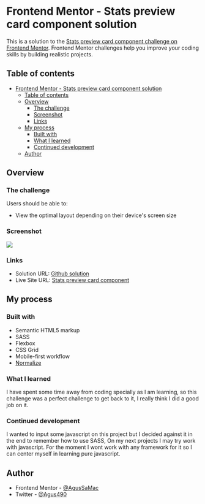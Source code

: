 # Frontend Mentor - Stats preview card component solution

This is a solution to the [Stats preview card component challenge on Frontend Mentor](https://www.frontendmentor.io/challenges/stats-preview-card-component-8JqbgoU62). Frontend Mentor challenges help you improve your coding skills by building realistic projects. 

## Table of contents

- [Frontend Mentor - Stats preview card component solution](#frontend-mentor---stats-preview-card-component-solution)
  - [Table of contents](#table-of-contents)
  - [Overview](#overview)
    - [The challenge](#the-challenge)
    - [Screenshot](#screenshot)
    - [Links](#links)
  - [My process](#my-process)
    - [Built with](#built-with)
    - [What I learned](#what-i-learned)
    - [Continued development](#continued-development)
  - [Author](#author)

## Overview

### The challenge

Users should be able to:

- View the optimal layout depending on their device's screen size

### Screenshot

![](/screenshot.jpg)

### Links

- Solution URL: [Github solution](https://github.com/AgusSaMac/agussamac.github.io/tree/main/HTML5%20CSS3/stats-preview-card-component-main)
- Live Site URL: [Stats preview card component](https://agussamac.github.io/HTML5%20CSS3/stats-preview-card-component-main/index.html)

## My process

### Built with

- Semantic HTML5 markup
- SASS
- Flexbox
- CSS Grid
- Mobile-first workflow
- [Normalize](https://necolas.github.io/normalize.css/)

### What I learned

I have spent some time away from coding specially as I am learning, so this challenge was a perfect challenge to get back to it, I really think I did a good job on it.


### Continued development

I wanted to input some javascript on this project but I decided against it in the end to remember how to use SASS, On my next projects I may try work with javascript. For the moment I wont work with any framework for it so I can center myself in learning pure javascript.

## Author

- Frontend Mentor - [@AgusSaMac](https://www.frontendmentor.io/profile/AgusSaMac)
- Twitter - [@Agus490](https://twitter.com/agus490)